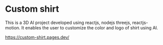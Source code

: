 # Custom shirt
This is a 3D AI project developed using reactjs, nodejs threejs, reactjs-motion. It enables the user to customize the color and logo of shirt using AI.

https://custom-shirt.pages.dev/
